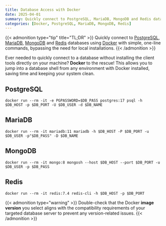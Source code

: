 ```yaml
---
title: Database Access with Docker
date: 2025-04-01
summary: Quickly connect to PostgreSQL, MariaDB, MongoDB and Redis databases using Docker with simple, one-line commands, bypassing the need for local installations.
categories: [Docker, PostgreSQL, MariaDB, MongoDB, Redis]
---
```


{{< admonition type="tip" title="TL;DR" >}}
Quickly connect to [PostgreSQL](https://www.postgresql.org/), [MariaDB](https://mariadb.org/), [MongoDB](https://www.mongodb.com/) and [Redis](https://redis.io/) databases using [Docker](https://www.docker.com/) with simple, one-line commands, bypassing the need for local installations.
{{< /admonition >}}

Ever needed to quickly connect to a database without installing the client tools directly on your machine? **Docker** to the rescue! This allows you to jump into a database shell from any environment with Docker installed, saving time and keeping your system clean.

## PostgreSQL

```shell
docker run --rm -it -e PGPASSWORD=$DB_PASS postgres:17 psql -h $DB_HOST -p $DB_PORT -U $DB_USER -d $DB_NAME
```

## MariaDB

```shell
docker run --rm -it mariadb:11 mariadb -h $DB_HOST -P $DB_PORT -u $DB_USER -p"$DB_PASS" -D $DB_NAME
```

## MongoDB

```shell
docker run --rm -it mongo:8 mongosh --host $DB_HOST --port $DB_PORT -u $DB_USER -p $DB_PASS
```

## Redis

```shell
docker run --rm -it redis:7.4 redis-cli -h $DB_HOST -p $DB_PORT
```

{{< admonition type="warning" >}}
Double-check that the Docker **image version** you select aligns with the compatibility requirements of your targeted database server to prevent any version-related issues.
{{< /admonition >}}
